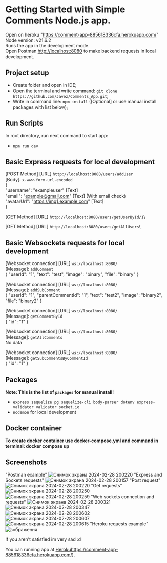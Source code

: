 # Getting Started with Simple Comments Node.js app.
Open on heroku "https://comment-app-885618336cfa.herokuapp.com/" \
Node version: v21.6.2\
Runs the app in the development mode.\
Open Postman [http://localhost:8080](http://localhost:8080) to make backend requests in local development.

## Project setup

- Create folder and open in IDE;
- Open the terminal and write command: `git clone https://github.com/Javez/Comments_App.git`;
- Write in command line: `npm install` ([Optional] or use manual install packages with list below);

## Run Scripts

In root directory, run next command to start app:

- `npm run dev`

## Basic Express requests for local development

[POST Method]
[URL] `http://localhost:8080/users/addUser`\
[Body]: `x-www-form-url-encoded`\
{\
"username": "exampleuser" [Text]\
"email": "example@gmail.com" [Text] (With email check)\
"avatarUrl": "https://img1.example.com" [Text]\
}

[GET Method]
[URL] `http://localhost:8080/users/getUserById/1`\

[GET Method]
[URL] `http://localhost:8080/users/getAllUsers`\

## Basic Websockets requests for local development

[Websocket connection]
[URL] `ws://localhost:8080/`\
[Message]: `addComment`\
{
"userId": "1",
"text": "test",
"image": "binary",
"file": "binary"
}

[Websocket connection]
[URL] `ws://localhost:8080/`\
[Message]: `addSubComment`\
{
"userId": "1",
"parentCommentId": "1",
"text": "test2",
"image": "binary2",
"file": "binary2"
}

[Websocket connection]
[URL] `ws://localhost:8080/`\
[Message]: `getCommentById`\
{
"id": "1"
}

[Websocket connection]
[URL] `ws://localhost:8080/`\
[Message]: `getAllComments`\
No data

[Websocket connection]
[URL] `ws://localhost:8080/`\
[Message]: `getSubCommentsByCommentId`\
{
"id": "1"
}

## Packages

**Note: This is the list of `packages` for manual install!**

- `express sequelize pg sequelize-cli body-parser dotenv express-validator validator socket.io`
- `nodemon` for local development

## Docker container
**To create docker container use docker-compose.yml and command in terminal: docker compose up**

## Screenshots
"Postman example"
![Снимок экрана 2024-02-28 200220](https://github.com/Javez/Comments_App/assets/66317972/c98f6cd9-9fe1-4b4d-bc02-202d9f53040d)
"Express and Sockets requests"
![Снимок экрана 2024-02-28 200157](https://github.com/Javez/Comments_App/assets/66317972/566b2186-7bd9-4f72-b473-2fe5e05a084b)
"Post request"
![Снимок экрана 2024-02-28 200220](https://github.com/Javez/Comments_App/assets/66317972/c675dd2d-a223-42ba-a14d-a85a487b3953)
"Get requests"
![Снимок экрана 2024-02-28 200250](https://github.com/Javez/Comments_App/assets/66317972/2fa25a7a-a540-418c-9a76-55477a07c4ed)
![Снимок экрана 2024-02-28 200259](https://github.com/Javez/Comments_App/assets/66317972/a27812bd-3121-48a5-90b4-186dfc995ce6)
"Web sockets connection and requests"
![Снимок экрана 2024-02-28 200321](https://github.com/Javez/Comments_App/assets/66317972/9cc203df-6d70-464c-8381-3793a92a605d)
![Снимок экрана 2024-02-28 200347](https://github.com/Javez/Comments_App/assets/66317972/3d4a4639-2ef2-47c7-8b4a-fbb420928229)
![Снимок экрана 2024-02-28 200602](https://github.com/Javez/Comments_App/assets/66317972/f7ac4f2f-ae0c-48ad-ba44-0f2f04b1007c)
![Снимок экрана 2024-02-28 200607](https://github.com/Javez/Comments_App/assets/66317972/47564528-2773-4ff5-bcb7-4e8de5d61d9c)
![Снимок экрана 2024-02-28 200615](https://github.com/Javez/Comments_App/assets/66317972/49b69067-1982-446a-b8d4-6bffe629fa11)
"Heroku requests example"
![зображення](https://github.com/Javez/Comments_App/assets/66317972/3a6cce61-61e9-4dd6-8f6d-50513a1a0fb5)

If you aren't satisfied im very sad :d

You can running app at [Heroku](https://comment-app-885618336cfa.herokuapp.com/)https://comment-app-885618336cfa.herokuapp.com/).
